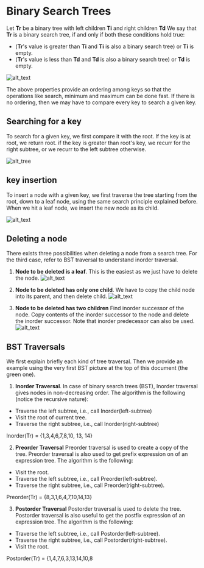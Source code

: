 # Binary Search Trees

Let **Tr** be a binary tree with left children **Ti** and right children **Td**
We say that **Tr** is a binary search tree, if and only if both these conditions hold true:

-  (**Tr**'s value is greater than **Ti** and **Ti** is also a binary search tree) or **Ti** is empty.
- (**Tr**'s value is less than **Td** and **Td** is also a binary search tree) or **Td** is empty.

![alt_text](https://media.geeksforgeeks.org/wp-content/uploads/BSTSearch.png)

The above properties provide an ordering among keys so that the operations like search, minimum and maximum can be done fast. If there is no ordering, then we may have to compare every key to search a given key.

## Searching for a key

To search for a given key, we first compare it with the root. If the key is at root, we return root. if the key is greater than root's key, we recurr for the right subtree, or we recurr to the left subtree otherwise.

![alt_tree](https://upload.wikimedia.org/wikipedia/commons/9/9b/Binary_search_tree_example.gif)

## key insertion

To insert a node with a given key, we first traverse the tree starting from the root, down to a leaf node, using the same search principle explained before. When we hit a leaf node, we insert the new node as its child.

![alt_text](https://www.mathwarehouse.com/programming/images/binary-search-tree/binary-search-tree-insertion-animation.gif)

## Deleting a node

There exists three possibilities when deleting a node from a search tree. For the third case, refer to BST traversal to understand inorder traversal.

1) **Node to be deleted is a leaf**. This is the easiest as we just have to delete the node.
![alt_text](https://www.ideserve.co.in/learn/img/bstDelete_0.gif)

2) **Node to be deleted has only one child**. We have to copy the child node into its parent, and then delete child.
![alt_text](https://www.ideserve.co.in/learn/img/bstDelete_1.gif)

2) **Node to be deleted has two children** Find inorder successor of the node. Copy contents of the inorder successor to the node and delete the inorder successor. Note that inorder predecessor can also be used.
![alt_text](https://www.ideserve.co.in/learn/img/bstDelete_2.gif)

## BST Traversals

We first explain briefly each kind of tree traversal. Then we provide an example using the very first BST picture at the top of this document (the green one).

1) **Inorder Traversal**. In case of binary search trees (BST), Inorder traversal gives nodes in non-decreasing order. The algorithm is the following (notice the recursive nature):

  - Traverse the left subtree, i.e., call Inorder(left-subtree)
  - Visit the root of current tree.
  - Traverse the right subtree, i.e., call Inorder(right-subtree)
  
 Inorder(Tr) = {1,3,4,6,7,8,10, 13, 14}
  
2) **Preorder Traversal** Preorder traversal is used to create a copy of the tree. Preorder traversal is also used to get prefix expression on of an expression tree. The algorithm is the following:

  - Visit the root.
  - Traverse the left subtree, i.e., call Preorder(left-subtree).
  - Traverse the right subtree, i.e., call Preorder(right-subtree).
  
  Preorder(Tr) = {8,3,1,6,4,7,10,14,13}
  
3) **Postorder Traversal** Postorder traversal is used to delete the tree. Postorder traversal is also useful to get the postfix expression of an expression tree. The algorithm is the following:
  
  - Traverse the left subtree, i.e., call Postorder(left-subtree).
  - Traverse the right subtree, i.e., call Postorder(right-subtree).
  - Visit the root.

  Postorder(Tr) = {1,4,7,6,3,13,14,10,8
